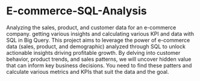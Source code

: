 # E-commerce-SQL-Analysis
Analyzing the sales, product, and customer data for an e-commerce company. getting various insights and calculating various KPI and data with SQL in Big Query.
This project aims to leverage the power of e-commerce data (sales, product, and demographic) analyzed through SQL to unlock actionable insights driving profitable growth. By delving into customer behavior, product trends, and sales patterns, we will uncover hidden value that can inform key business decisions. You need to find these patters and calculate various metrics and KPIs that suit the data and the goal.
